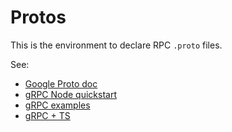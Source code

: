 # Protos
This is the environment to declare RPC `.proto` files.

See:
* [Google Proto doc](https://developers.google.com/protocol-buffers/docs/overview)
* [gRPC Node quickstart](https://grpc.io/docs/languages/node/quickstart/)
* [gRPC examples](https://github.com/grpc/grpc/tree/master/examples/protos)
* [gRPC + TS](https://medium.com/blokur/how-to-implement-a-grpc-client-and-server-in-typescript-fa3ac807855e)
